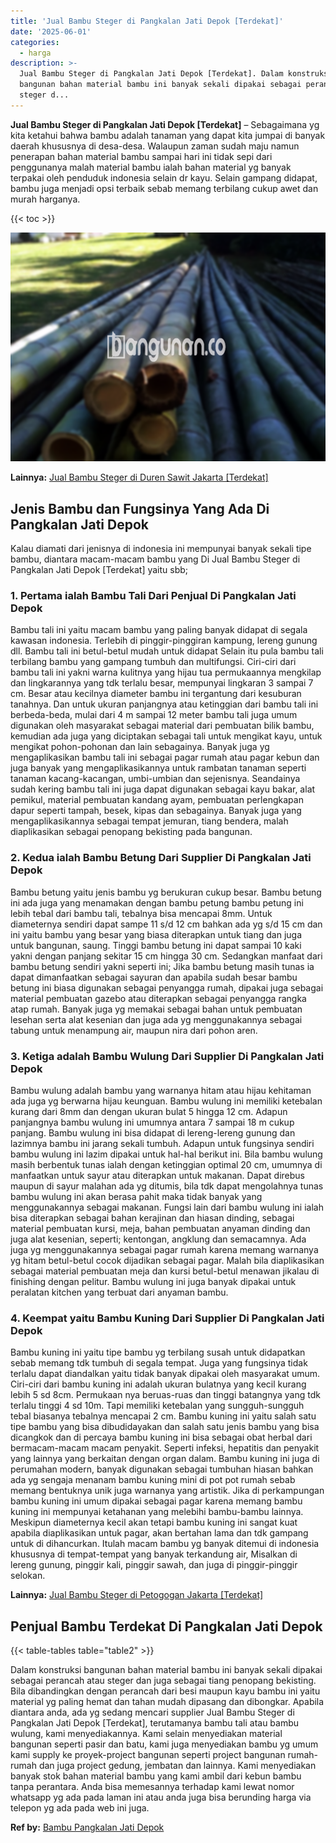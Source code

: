 ```yaml
---
title: 'Jual Bambu Steger di Pangkalan Jati Depok [Terdekat]'
date: '2025-06-01'
categories:
  - harga
description: >-
  Jual Bambu Steger di Pangkalan Jati Depok [Terdekat]. Dalam konstruksi
  bangunan bahan material bambu ini banyak sekali dipakai sebagai perancah atau
  steger d...
---
```


**Jual Bambu Steger di Pangkalan Jati Depok \[Terdekat\]** – Sebagaimana yg kita ketahui bahwa bambu adalah tanaman yang dapat kita jumpai di banyak daerah khususnya di desa-desa. Walaupun zaman sudah maju namun penerapan bahan material bambu sampai hari ini tidak sepi dari penggunanya malah material bambu ialah bahan material yg banyak terpakai oleh penduduk indonesia selain dr kayu. Selain gampang didapat, bambu juga menjadi opsi terbaik sebab memang terbilang cukup awet dan murah harganya.

{{< toc >}}

![Jual Bambu Steger di Pangkalan Jati Depok [Terdekat]](/images/jual-bambu-tali-10.png)

**Lainnya:** [Jual Bambu Steger di Duren Sawit Jakarta \[Terdekat\]](https://bambu.bangunan.co/jual-bambu-steger-di-duren-sawit-jakarta-terdekat/)

## Jenis Bambu dan Fungsinya Yang Ada Di Pangkalan Jati Depok

Kalau diamati dari jenisnya di indonesia ini mempunyai banyak sekali tipe bambu, diantara macam-macam bambu yang Di Jual Bambu Steger di Pangkalan Jati Depok \[Terdekat\] yaitu sbb;

### 1\. Pertama ialah Bambu Tali Dari Penjual Di Pangkalan Jati Depok

Bambu tali ini yaitu macam bambu yang paling banyak didapat di segala kawasan indonesia. Terlebih di pinggir-pinggiran kampung, lereng gunung dll. Bambu tali ini betul-betul mudah untuk didapat Selain itu pula bambu tali terbilang bambu yang gampang tumbuh dan multifungsi. Ciri-ciri dari bambu tali ini yakni warna kulitnya yang hijau tua permukaannya mengkilap dan lingkarannya yang tdk terlalu besar, mempunyai lingkaran 3 sampai 7 cm. Besar atau kecilnya diameter bambu ini tergantung dari kesuburan tanahnya. Dan untuk ukuran panjangnya atau ketinggian dari bambu tali ini berbeda-beda, mulai dari 4 m sampai 12 meter bambu tali juga umum digunakan oleh masyarakat sebagai material dari pembuatan bilik bambu, kemudian ada juga yang diciptakan sebagai tali untuk mengikat kayu, untuk mengikat pohon-pohonan dan lain sebagainya. Banyak juga yg mengaplikasikan bambu tali ini sebagai pagar rumah atau pagar kebun dan juga banyak yang mengaplikasikannya untuk rambatan tanaman seperti tanaman kacang-kacangan, umbi-umbian dan sejenisnya. Seandainya sudah kering bambu tali ini juga dapat digunakan sebagai kayu bakar, alat pemikul, material pembuatan kandang ayam, pembuatan perlengkapan dapur seperti tampah, besek, kipas dan sebagainya. Banyak juga yang mengaplikasikannya sebagai tempat jemuran, tiang bendera, malah diaplikasikan sebagai penopang bekisting pada bangunan.

### 2\. Kedua ialah Bambu Betung Dari Supplier Di Pangkalan Jati Depok

Bambu betung yaitu jenis bambu yg berukuran cukup besar. Bambu betung ini ada juga yang menamakan dengan bambu petung bambu petung ini lebih tebal dari bambu tali, tebalnya bisa mencapai 8mm. Untuk diameternya sendiri dapat sampe 11 s/d 12 cm bahkan ada yg s/d 15 cm dan ini yaitu bambu yang besar yang biasa diterapkan untuk tiang dan juga untuk bangunan, saung. Tinggi bambu betung ini dapat sampai 10 kaki yakni dengan panjang sekitar 15 cm hingga 30 cm. Sedangkan manfaat dari bambu betung sendiri yakni seperti ini; Jika bambu betung masih tunas ia dapat dimanfaatkan sebagai sayuran dan apabila sudah besar bambu betung ini biasa digunakan sebagai penyangga rumah, dipakai juga sebagai material pembuatan gazebo atau diterapkan sebagai penyangga rangka atap rumah. Banyak juga yg memakai sebagai bahan untuk pembuatan lesehan serta alat kesenian dan juga ada yg menggunakannya sebagai tabung untuk menampung air, maupun nira dari pohon aren.

### 3\. Ketiga adalah Bambu Wulung Dari Supplier Di Pangkalan Jati Depok

Bambu wulung adalah bambu yang warnanya hitam atau hijau kehitaman ada juga yg berwarna hijau keunguan. Bambu wulung ini memiliki ketebalan kurang dari 8mm dan dengan ukuran bulat 5 hingga 12 cm. Adapun panjangnya bambu wulung ini umumnya antara 7 sampai 18 m cukup panjang. Bambu wulung ini bisa didapat di lereng-lereng gunung dan lazimnya bambu ini jarang sekali tumbuh. Adapun untuk fungsinya sendiri bambu wulung ini lazim dipakai untuk hal-hal berikut ini. Bila bambu wulung masih berbentuk tunas ialah dengan ketinggian optimal 20 cm, umumnya di manfaatkan untuk sayur atau diterapkan untuk makanan. Dapat direbus maupun di sayur malahan ada yg ditumis, bila tdk dapat mengolahnya tunas bambu wulung ini akan berasa pahit maka tidak banyak yang menggunakannya sebagai makanan. Fungsi lain dari bambu wulung ini ialah bisa diterapkan sebagai bahan kerajinan dan hiasan dinding, sebagai material pembuatan kursi, meja, bahan pembuatan anyaman dinding dan juga alat kesenian, seperti; kentongan, angklung dan semacamnya. Ada juga yg menggunakannya sebagai pagar rumah karena memang warnanya yg hitam betul-betul cocok dijadikan sebagai pagar. Malah bila diaplikasikan sebagai material pembuatan meja dan kursi betul-betul menawan jikalau di finishing dengan pelitur. Bambu wulung ini juga banyak dipakai untuk peralatan kitchen yang terbuat dari anyaman bambu.

### 4\. Keempat yaitu Bambu Kuning Dari Supplier Di Pangkalan Jati Depok

Bambu kuning ini yaitu tipe bambu yg terbilang susah untuk didapatkan sebab memang tdk tumbuh di segala tempat. Juga yang fungsinya tidak terlalu dapat diandalkan yaitu tidak banyak dipakai oleh masyarakat umum. Ciri-ciri dari bambu kuning ini adalah ukuran bulatnya yang kecil kurang lebih 5 sd 8cm. Permukaan nya beruas-ruas dan tinggi batangnya yang tdk terlalu tinggi 4 sd 10m. Tapi memiliki ketebalan yang sungguh-sungguh tebal biasanya tebalnya mencapai 2 cm. Bambu kuning ini yaitu salah satu tipe bambu yang bisa dibudidayakan dan salah satu jenis bambu yang bisa dicangkok dan di percaya bambu kuning ini bisa sebagai obat herbal dari bermacam-macam macam penyakit. Seperti infeksi, hepatitis dan penyakit yang lainnya yang berkaitan dengan organ dalam. Bambu kuning ini juga di perumahan modern, banyak digunakan sebagai tumbuhan hiasan bahkan ada yg sengaja menanam bambu kuning mini di pot pot rumah sebab memang bentuknya unik juga warnanya yang artistik. Jika di perkampungan bambu kuning ini umum dipakai sebagai pagar karena memang bambu kuning ini mempunyai ketahanan yang melebihi bambu-bambu lainnya. Meskipun diameternya kecil akan tetapi bambu kuning ini sangat kuat apabila diaplikasikan untuk pagar, akan bertahan lama dan tdk gampang untuk di dihancurkan. Itulah macam bambu yg banyak ditemui di indonesia khususnya di tempat-tempat yang banyak terkandung air, Misalkan di lereng gunung, pinggir kali, pinggir sawah, dan juga di pinggir-pinggir selokan.

**Lainnya:** [Jual Bambu Steger di Petogogan Jakarta \[Terdekat\]](https://bambu.bangunan.co/jual-bambu-steger-di-petogogan-jakarta-terdekat/)

## Penjual Bambu Terdekat Di Pangkalan Jati Depok

{{< table-tables table="table2" >}}

Dalam konstruksi bangunan bahan material bambu ini banyak sekali dipakai sebagai perancah atau steger dan juga sebagai tiang penopang bekisting. Bila dibandingkan dengan perancah dari besi maupun kayu bambu ini yaitu material yg paling hemat dan tahan mudah dipasang dan dibongkar. Apabila diantara anda, ada yg sedang mencari supplier Jual Bambu Steger di Pangkalan Jati Depok \[Terdekat\], terutamanya bambu tali atau bambu wulung, kami menyediakannya. Kami selain menyediakan material bangunan seperti pasir dan batu, kami juga menyediakan bambu yg umum kami supply ke proyek-project bangunan seperti project bangunan rumah-rumah dan juga project gedung, jembatan dan lainnya. Kami menyediakan banyak stok bahan material bambu yang kami ambil dari kebun bambu tanpa perantara. Anda bisa memesannya terhadap kami lewat nomor whatsapp yg ada pada laman ini atau anda juga bisa berunding harga via telepon yg ada pada web ini juga.

**Ref by:** [Bambu Pangkalan Jati Depok](https://id.wikipedia.org/wiki/Bambu)
